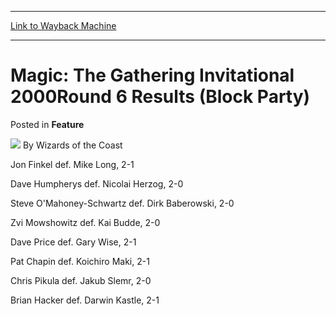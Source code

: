 
---
[Link to Wayback Machine](https://web.archive.org/web/20220521184504/https://magic.wizards.com/en/articles/archive/feature/magic-gathering-invitational-2000round-6-results-block-party-2000-01-01)

[_metadata_:wayback_url]:- "https://magic.wizards.com/en/articles/archive/feature/magic-gathering-invitational-2000round-6-results-block-party-2000-01-01"
[_metadata_:wayback_raw_url]:- "https://web.archive.org/web/20220521184504id_/https://magic.wizards.com/en/articles/archive/feature/magic-gathering-invitational-2000round-6-results-block-party-2000-01-01"
[_metadata_:wayback_capture_timestamp]:- "2022-05-21 18:45:04+00:00"
[_metadata_:publish_date]:- "2000-01-01"
[_metadata_:description]:- "Jon Finkel def. Mike Long, 2-1 Dave Humpherys def. Nicolai Herzog, 2-0 Steve O'Mahoney-Schwartz def. Dirk Baberowski, 2-0 Zvi Mowshowitz def. Kai Budde, 2-0 Dave Price def. Gary Wise, 2-1 Pat Chapin def. Koichiro Maki, 2-1 Chris Pikula def. Jakub Slemr, 2-0 Brian Hacker def. Darwin Kastle, 2-1"
[_metadata_:generator]:- "Drupal 7 (http://drupal.org)"
---


Magic: The Gathering Invitational 2000Round 6 Results (Block Party)
===================================================================



 Posted in **Feature**







![](https://media.magic.wizards.com/styles/auth_small/public/images/person/wizards_author.jpg)
By Wizards of the Coast












Jon Finkel def. Mike Long, 2-1


Dave Humpherys def. Nicolai Herzog, 2-0


Steve O'Mahoney-Schwartz def. Dirk Baberowski, 2-0


Zvi Mowshowitz def. Kai Budde, 2-0


Dave Price def. Gary Wise, 2-1


Pat Chapin def. Koichiro Maki, 2-1


Chris Pikula def. Jakub Slemr, 2-0


Brian Hacker def. Darwin Kastle, 2-1








